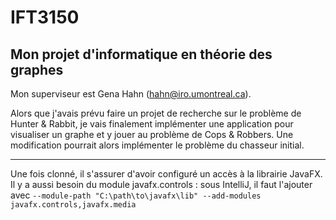 # IFT3150

## Mon projet d'informatique en théorie des graphes

Mon superviseur est Gena Hahn (<hahn@iro.umontreal.ca>).

Alors que j'avais prévu faire un projet de recherche sur le problème de Hunter & Rabbit, je vais finalement implémenter une application pour visualiser un graphe et y jouer au problème de Cops & Robbers. Une modification pourrait alors implémenter le problème du chasseur initial.

---

Une fois clonné, il s'assurer d'avoir configuré un accès à la librairie JavaFX. 
Il y a aussi besoin du module javafx.controls : sous IntelliJ, il faut l'ajouter avec ```--module-path "C:\path\to\javafx\lib" --add-modules javafx.controls,javafx.media```